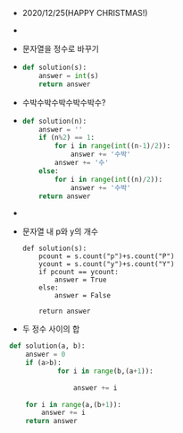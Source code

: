 - 2020/12/25(HAPPY CHRISTMAS!)

- 

- 문자열을 정수로 바꾸기

- ```python
  def solution(s):
      answer = int(s)
      return answer
  ```

- 수박수박수박수박수박수?

- ```python
  def solution(n):
      answer = ''
      if (n%2) == 1:
          for i in range(int((n-1)/2)):
              answer += '수박'
          answer += '수'
      else:
          for i in range(int((n)/2)):
              answer += '수박' 
      return answer
  ```

- 

- 문자열 내 p와 y의 개수

  ```pyhon
  def solution(s):
      pcount = s.count("p")+s.count("P")
      ycount = s.count("y")+s.count("Y")
      if pcount == ycount:
          answer = True
      else:
          answer = False
  
      return answer
  ```

  

- 두 정수 사이의 합

```python
def solution(a, b):
    answer = 0
    if (a>b):
            for i in range(b,(a+1)):
                
                answer += i
    
    for i in range(a,(b+1)):
        answer += i
    return answer
```


